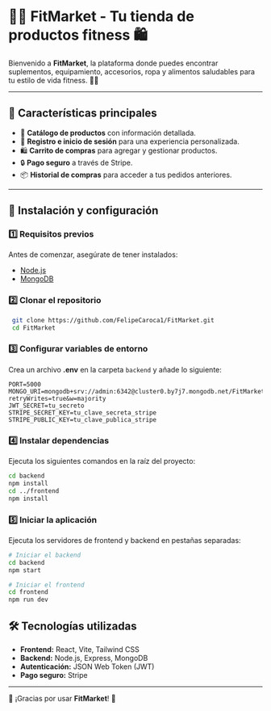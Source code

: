 # 🏋️‍♂️ FitMarket - Tu tienda de productos fitness 🛍️

Bienvenido a **FitMarket**, la plataforma donde puedes encontrar suplementos, equipamiento, accesorios, ropa y alimentos saludables para tu estilo de vida fitness. 💪🥦

---

## 🌟 Características principales
- 🛒 **Catálogo de productos** con información detallada.
- 👤 **Registro e inicio de sesión** para una experiencia personalizada.
- 🛍️ **Carrito de compras** para agregar y gestionar productos.
- 🔒 **Pago seguro** a través de Stripe.
- 📦 **Historial de compras** para acceder a tus pedidos anteriores.

---

## 🚀 Instalación y configuración

### 1️⃣ Requisitos previos
Antes de comenzar, asegúrate de tener instalados:
- [Node.js](https://nodejs.org/)
- [MongoDB](https://www.mongodb.com/)

### 2️⃣ Clonar el repositorio
```sh
 git clone https://github.com/FelipeCaroca1/FitMarket.git
 cd FitMarket
```

### 3️⃣ Configurar variables de entorno
Crea un archivo **.env** en la carpeta `backend` y añade lo siguiente:
```env
PORT=5000
MONGO_URI=mongodb+srv://admin:6342@cluster0.by7j7.mongodb.net/FitMarket?retryWrites=true&w=majority
JWT_SECRET=tu_secreto
STRIPE_SECRET_KEY=tu_clave_secreta_stripe
STRIPE_PUBLIC_KEY=tu_clave_publica_stripe
```

### 4️⃣ Instalar dependencias
Ejecuta los siguientes comandos en la raíz del proyecto:
```sh
cd backend
npm install
cd ../frontend
npm install
```

### 5️⃣ Iniciar la aplicación
Ejecuta los servidores de frontend y backend en pestañas separadas:
```sh
# Iniciar el backend
cd backend
npm start
```
```sh
# Iniciar el frontend
cd frontend
npm run dev
```


## 🛠️ Tecnologías utilizadas
- **Frontend:** React, Vite, Tailwind CSS
- **Backend:** Node.js, Express, MongoDB
- **Autenticación:** JSON Web Token (JWT)
- **Pago seguro:** Stripe

---

📢 ¡Gracias por usar **FitMarket**! 💖
